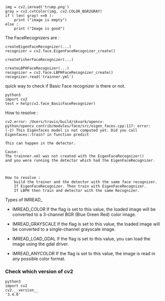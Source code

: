 

	img = cv2.imread('trump.png')
	gray = cv2.cvtColor(img, cv2.COLOR_BGR2GRAY)
	if ( len( gray) ==0 ):
		print ("image is empty")
	else :
		print ("Image is good")

The FaceRecognizers are :

	createEigenFaceRecognizer(...)
	recognizer = cv2.face.EigenFaceRecognizer_create()

	createFisherFaceRecognizer(...)

	createLBPHFaceRecognizer(...)
	recognizer = cv2.face.LBPHFaceRecognizer_create()
	recognizer.read('trainner.yml')



quick way to check if Basic Face recognizer is there or not.
	
	python3
	import cv2
	test = help(cv2.face_BasicFaceRecognizer)

How to resolve :

	cv2.error: /Users/travis/build/skvark/opencv-python/opencv_contrib/modules/face/src/eigen_faces.cpp:117: error: (-2) This Eigenfaces model is not computed yet. Did you call Eigenfaces::train? in function predict

	This can happen in the detector.

	Cause:
	The trainner.xml was not created with the EigenFaceRecognizer()
	and you were running the detector which had the EigenFaceRecognizer.

	

	How to resolve :
		build the trainer and the detector with the same face recognizer.
		If EigenFaceRecognizer. Then train with EigenFaceRecognizer.
		If LBPH then train and detector with the same Recognizer.


Types of IMREAD_

* IMREAD_COLOR If the flag is set to this value, the loaded image will be converted to a 3-channel BGR (Blue Green Red) color image.

* IMREAD_GRAYSCALE If the flag is set to this value, the loaded image will be converted to a single-channel grayscale image.

* IMREAD_LOAD_GDAL If the flag is set to this value, you can load the image using the gdal driver.
	
* IMREAD_ANYCOLOR If the flag is set to this value, the image is read in any possible color format.


### Check which version of cv2

	python3
	import cv2
	cv2.__version__
	'3.4.0'
